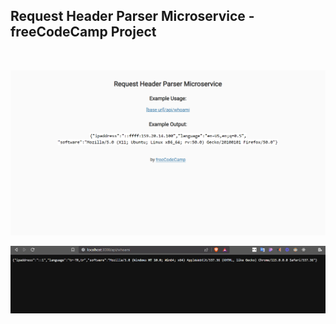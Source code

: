 ## Request Header Parser Microservice - freeCodeCamp Project

<br>

![img1](./public/Images/Ekran%20Görüntüsü%20(143).png)

![img2](./public/Images/Ekran%20Görüntüsü%20(144).png)
